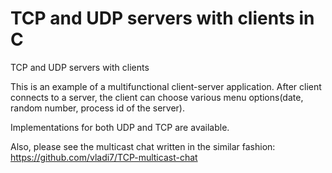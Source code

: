 # TCP and UDP servers with clients in C
TCP and UDP servers with clients

This is an example of a multifunctional client-server application. After client connects to a server, the client can choose various menu options(date, random number, process id of the server). 

Implementations for both UDP and TCP are available.

Also, please see the multicast chat written in the similar fashion: https://github.com/vladi7/TCP-multicast-chat
